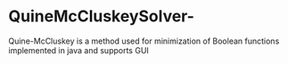# QuineMcCluskeySolver-
Quine-McCluskey is a method used for minimization of Boolean functions implemented in java and supports GUI
